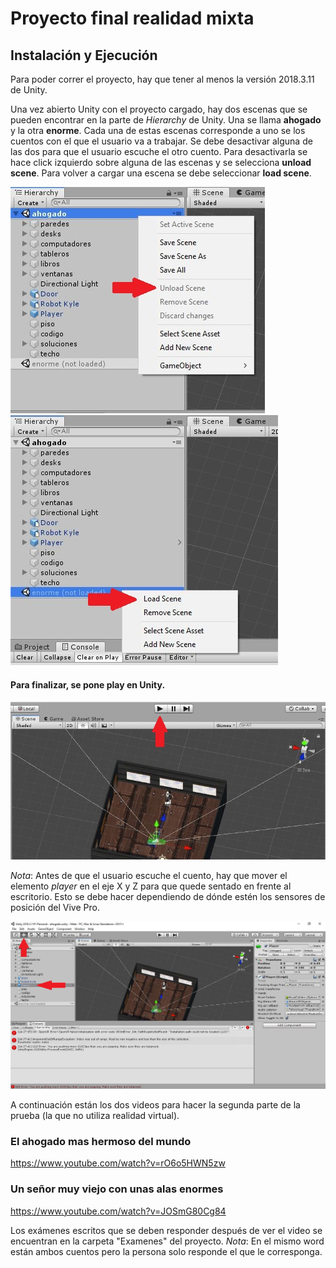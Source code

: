 # Proyecto final realidad mixta

## Instalación y Ejecución

Para poder correr el proyecto, hay que tener al menos la versión 2018.3.11 de Unity. 

Una vez abierto Unity con el proyecto cargado, hay dos escenas que se pueden encontrar en la parte de *Hierarchy* de Unity. Una se llama **ahogado** y la otra **enorme**. Cada una de estas escenas corresponde a uno se los cuentos con el que el usuario va a trabajar. Se debe desactivar alguna de las dos para que el usuario escuche el otro cuento. Para desactivarla se hace click izquierdo sobre alguna de las escenas y se selecciona **unload scene**. Para volver a cargar una escena se debe seleccionar **load scene**.

<img src="https://raw.githubusercontent.com/daramirezv/realidadEnsenanza/master/Imagenes%20Readme/unload.JPG"/>
<img src="https://raw.githubusercontent.com/daramirezv/realidadEnsenanza/master/Imagenes%20Readme/load.JPG"/>

#### Para finalizar, se pone **play** en Unity. 

<img src="https://raw.githubusercontent.com/daramirezv/realidadEnsenanza/master/Imagenes%20Readme/play.JPG"/>


*Nota*: Antes de que el usuario escuche el cuento, hay que mover el elemento *player* en el eje X y Z para que quede sentado en frente al escritorio. Esto se debe hacer dependiendo de dónde estén los sensores de posición del Vive Pro.

<img src="https://raw.githubusercontent.com/daramirezv/realidadEnsenanza/master/Imagenes%20Readme/posicion.JPG"/>

A continuación están los dos videos para hacer la segunda parte de la prueba (la que no utiliza realidad virtual).

### El ahogado mas hermoso del mundo
https://www.youtube.com/watch?v=rO6o5HWN5zw

### Un señor muy viejo con unas alas enormes
https://www.youtube.com/watch?v=JOSmG80Cg84

Los exámenes escritos que se deben responder después de ver el video se encuentran en la carpeta "Examenes" del proyecto. *Nota*: En el mismo word están ambos cuentos pero la persona solo responde el que le corresponga.
